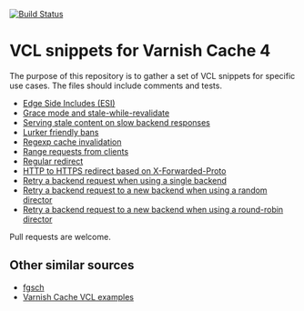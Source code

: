 [![Build Status](https://travis-ci.org/espebra/varnish-vcl-snippets.svg)](https://travis-ci.org/espebra/varnish-vcl-snippets)

# VCL snippets for Varnish Cache 4

The purpose of this repository is to gather a set of VCL snippets for specific use cases. The files should include comments and tests.

* [Edge Side Includes (ESI)](esi.vtc)
* [Grace mode and stale-while-revalidate](grace.vtc)
* [Serving stale content on slow backend responses](grace-if-slow-backend-request.vtc)
* [Lurker friendly bans](lurker-friendly-bans.vtc)
* [Regexp cache invalidation](regexp-cache-invalidation.vtc)
* [Range requests from clients](range.vtc)
* [Regular redirect](redirect.vtc)
* [HTTP to HTTPS redirect based on X-Forwarded-Proto](elb-http-to-https-redirect.vtc)
* [Retry a backend request when using a single backend](retry-single-backend.vtc)
* [Retry a backend request to a new backend when using a random director](retry-random-director.vtc)
* [Retry a backend request to a new backend when using a round-robin director](retry-round-robin-director.vtc)

Pull requests are welcome.

## Other similar sources

* [fgsch](https://github.com/fgsch/vcl-snippets)
* [Varnish Cache VCL examples](https://www.varnish-cache.org/trac/wiki/VCLExamples)

